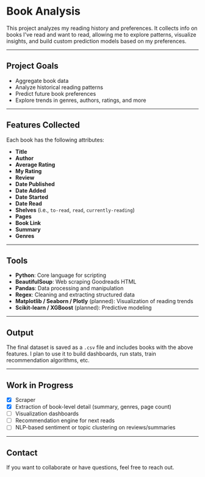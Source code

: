 # Book Analysis
This project analyzes my reading history and preferences. It collects info on books I've read and want to read, allowing me to explore patterns, visualize insights, and build custom prediction models based on my preferences.

---
## Project Goals
- Aggregate book data
- Analyze historical reading patterns
- Predict future book preferences
- Explore trends in genres, authors, ratings, and more

---
## Features Collected
Each book has the following attributes:

- **Title**
- **Author**
- **Average Rating**
- **My Rating**
- **Review**
- **Date Published**
- **Date Added**
- **Date Started**
- **Date Read**
- **Shelves** (i.e., `to-read`, `read`, `currently-reading`)
- **Pages**
- **Book Link**
- **Summary**
- **Genres**

---
## Tools
- **Python**: Core language for scripting
- **BeautifulSoup**: Web scraping Goodreads HTML
- **Pandas**: Data processing and manipulation
- **Regex**: Cleaning and extracting structured data
- **Matplotlib / Seaborn / Plotly** (planned): Visualization of reading trends
- **Scikit-learn / XGBoost** (planned): Predictive modeling

---
## Output
The final dataset is saved as a `.csv` file and includes books with the above features. I plan to use it to build dashboards, run stats, train recommendation algorithms, etc.

---

## Work in Progress
- [x] Scraper
- [x] Extraction of book-level detail (summary, genres, page count)
- [ ] Visualization dashboards
- [ ] Recommendation engine for next reads
- [ ] NLP-based sentiment or topic clustering on reviews/summaries

---
## Contact
If you want to collaborate or have questions, feel free to reach out.
